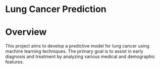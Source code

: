 # Lung Cancer Prediction

# Overview

This project aims to develop a predictive model for lung cancer using machine learning techniques. The primary goal is to assist in early diagnosis and treatment by analyzing various medical and demographic features.
